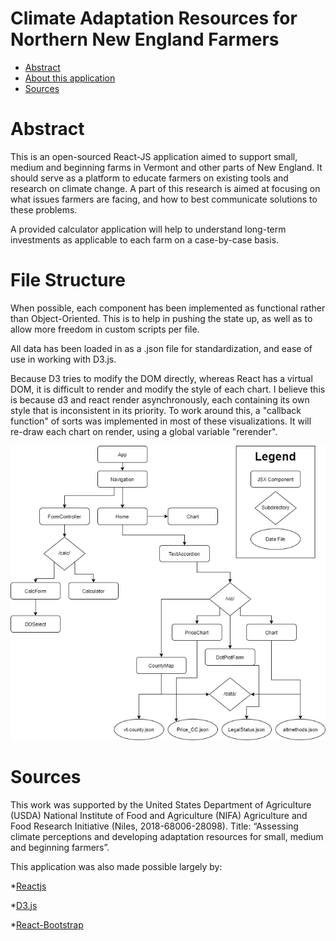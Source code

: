 # Climate Adaptation Resources for Northern New England Farmers

- [Abstract](#abstract)
- [About this application](#file-structure)
- [Sources](#sources)


# Abstract

This is an open-sourced React-JS application aimed to support small, medium and beginning farms in Vermont and other parts of New England. It should serve as a platform to educate farmers on existing tools and research on climate change. A part of this research is aimed at focusing on what issues farmers are facing, and how to best communicate solutions to these problems.

A provided calculator application will help to understand long-term investments as applicable to each farm on a case-by-case basis.

# File Structure

When possible, each component has been implemented as functional rather than Object-Oriented. This is to help in pushing the state up, as well as to allow more freedom in custom scripts per file.

All data has been loaded in as a .json file for standardization, and ease of use in working with D3.js.

Because D3 tries to modify the DOM directly, whereas React has a virtual DOM, it is difficult to render and modify the style of each chart. I believe this is because d3 and react render asynchronously, each containing its own style that is inconsistent in its priority. To work around this, a "callback function" of sorts was implemented in most of these visualizations. It will re-draw each chart on render, using a global variable "rerender".

<img alt="Component Chart" src="./components.png">

# Sources

This work was supported by the United States Department of Agriculture (USDA) National Institute of Food and Agriculture (NIFA) Agriculture and Food Research Initiative (Niles, 2018-68006-28098). Title: “Assessing climate perceptions and developing adaptation resources for small, medium and beginning farmers”.

This application was also made possible largely by:

*[Reactjs](https://reactjs.org/)

*[D3.js](https://d3js.org/)

*[React-Bootstrap](https://react-bootstrap.github.io/)
